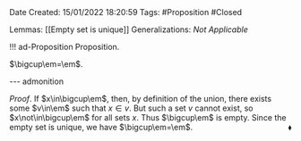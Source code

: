 <br />
<br />

Date Created: 15/01/2022 18:20:59
Tags: #Proposition #Closed

Lemmas: [[Empty set is unique]]
Generalizations: _Not Applicable_

!!! ad-Proposition Proposition.

$\bigcup\em=\em$.

--- admonition

_Proof_. If $x\in\bigcup\em$, then, by definition of the union, there exists some $v\in\em$ such that $x\in v$. But such a set $v$ cannot exist, so $x\not\in\bigcup\em$ for all sets $x$. Thus $\bigcup\em$ is empty. Since the empty set is unique, we have $\bigcup\em=\em$.<span style="float:right;">$\blacklozenge$</span>

